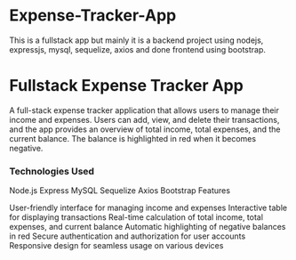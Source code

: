 # Expense-Tracker-App
This is a fullstack app but mainly it is a backend project using nodejs, expressjs, mysql, sequelize, axios and done frontend using bootstrap.

<h1>Fullstack Expense Tracker App</h1>
<p>A full-stack expense tracker application that allows users to manage their income and expenses. Users can add, view, and delete their transactions, and the app provides an overview of total income, total expenses, and the current balance. The balance is highlighted in red when it becomes negative.</p>

<h3>Technologies Used</h3>
<p>Node.js
Express
MySQL
Sequelize
Axios
Bootstrap
Features </p>
<p>
User-friendly interface for managing income and expenses
Interactive table for displaying transactions
Real-time calculation of total income, total expenses, and current balance
Automatic highlighting of negative balances in red
Secure authentication and authorization for user accounts
Responsive design for seamless usage on various devices </p>
